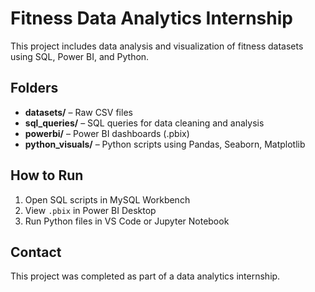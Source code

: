 # Fitness Data Analytics Internship

This project includes data analysis and visualization of fitness datasets using SQL, Power BI, and Python.

## Folders

- **datasets/** – Raw CSV files
- **sql_queries/** – SQL queries for data cleaning and analysis
- **powerbi/** – Power BI dashboards (.pbix)
- **python_visuals/** – Python scripts using Pandas, Seaborn, Matplotlib

## How to Run

1. Open SQL scripts in MySQL Workbench
2. View `.pbix` in Power BI Desktop
3. Run Python files in VS Code or Jupyter Notebook

## Contact
This project was completed as part of a data analytics internship.


